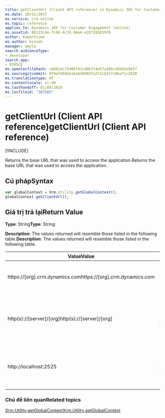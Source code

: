 ```yaml
---
title: getClientUrl (Client API reference) in Dynamics 365 for Customer Engagement apps | MicrosoftDocs
ms.date: 10/31/2017
ms.service: crm-online
ms.topic: reference
applies_to: Dynamics 365 for Customer Engagement (online)
ms.assetid: 89123cde-7c66-4c7d-94e4-e287285019f8
author: KumarVivek
ms.author: kvivek
manager: amyla
search.audienceType:
- developer
search.app:
- D365CE
ms.openlocfilehash: c8601dc7540bf43c4867f4e57a49bc46b92e9e5f
ms.sourcegitcommit: 9f0efd59de16a6d9902fa372cb25fc0baf1c2838
ms.translationtype: HT
ms.contentlocale: vi-VN
ms.lasthandoff: 01/08/2019
ms.locfileid: "387585"
---
```

# <a name="getclienturl-client-api-reference"></a><span data-ttu-id="bc3ee-102">getClientUrl (Client API reference)</span><span class="sxs-lookup"><span data-stu-id="bc3ee-102">getClientUrl (Client API reference)</span></span>

[!INCLUDE[](../../../../../includes/cc_applies_to_update_9_0_0.md)]

<span data-ttu-id="bc3ee-103">Returns the base URL that was used to access the application.</span><span class="sxs-lookup"><span data-stu-id="bc3ee-103">Returns the base URL that was used to access the application.</span></span>

## <a name="syntax"></a><span data-ttu-id="bc3ee-104">Cú pháp</span><span class="sxs-lookup"><span data-stu-id="bc3ee-104">Syntax</span></span>

```JavaScript
var globalContext = Xrm.Utility.getGlobalContext();
globalContext.getClientUrl();
``` 

## <a name="return-value"></a><span data-ttu-id="bc3ee-105">Giá trị trả lại</span><span class="sxs-lookup"><span data-stu-id="bc3ee-105">Return Value</span></span>

<span data-ttu-id="bc3ee-106">**Type**: String</span><span class="sxs-lookup"><span data-stu-id="bc3ee-106">**Type**: String</span></span>

<span data-ttu-id="bc3ee-107">**Description**: The values returned will resemble those listed in the following table.</span><span class="sxs-lookup"><span data-stu-id="bc3ee-107">**Description**: The values returned will resemble those listed in the following table.</span></span>


|             <span data-ttu-id="bc3ee-108">Value</span><span class="sxs-lookup"><span data-stu-id="bc3ee-108">Value</span></span>              |                                    <span data-ttu-id="bc3ee-109">Máy khách</span><span class="sxs-lookup"><span data-stu-id="bc3ee-109">Client</span></span>                                     |
|--------------------------------|-------------------------------------------------------------------------------|
| <span data-ttu-id="bc3ee-110">https://[org].crm.dynamics.com</span><span class="sxs-lookup"><span data-stu-id="bc3ee-110">https://[org].crm.dynamics.com</span></span> |                   <span data-ttu-id="bc3ee-111">Ứng dụng Dynamics 365 for Customer Engagement</span><span class="sxs-lookup"><span data-stu-id="bc3ee-111">Dynamics 365 for Customer Engagement apps</span></span>                   |
|    <span data-ttu-id="bc3ee-112">http(s)://[server]/[org]</span><span class="sxs-lookup"><span data-stu-id="bc3ee-112">http(s)://[server]/[org]</span></span>    |                <span data-ttu-id="bc3ee-113">Dynamics 365 for Customer Engagement (on-premises) apps</span><span class="sxs-lookup"><span data-stu-id="bc3ee-113">Dynamics 365 for Customer Engagement (on-premises) apps</span></span>                |
|     http://localhost:2525      | <span data-ttu-id="bc3ee-114">Dynamics 365 for Outlook with Offline Access when offline</span><span class="sxs-lookup"><span data-stu-id="bc3ee-114">Dynamics 365 for Outlook with Offline Access when offline</span></span> |

### <a name="related-topics"></a><span data-ttu-id="bc3ee-115">Chủ đề liên quan</span><span class="sxs-lookup"><span data-stu-id="bc3ee-115">Related topics</span></span>

[<span data-ttu-id="bc3ee-116">Xrm.Utility.getGlobalContext</span><span class="sxs-lookup"><span data-stu-id="bc3ee-116">Xrm.Utility.getGlobalContext</span></span>](../getGlobalContext.md)